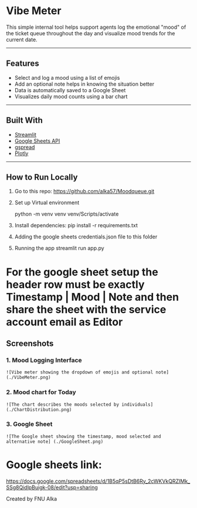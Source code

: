 # Vibe Meter

This simple internal tool helps support agents log the emotional "mood" of the ticket queue throughout the day and visualize mood trends for the current date.

---

## Features

- Select and log a mood using a list of emojis
- Add an optional note helps in knowing the situation better
- Data is automatically saved to a Google Sheet
- Visualizes daily mood counts using a bar chart

---

## Built With

- [Streamlit](https://streamlit.io/)
- [Google Sheets API](https://developers.google.com/sheets/api)
- [gspread](https://github.com/burnash/gspread)
- [Plotly](https://plotly.com/python/)

---

##  How to Run Locally

1. Go to this repo:
    https://github.com/alka57/Moodqueue.git
 
2. Set up Virtual environment
    
    python -m venv venv
    venv/Scripts/activate

3. Install dependencies:
    pip install -r requirements.txt

4. Adding the google sheets credentials.json file to this folder

5. Running the app
    streamlit run app.py


# For the google sheet setup the header row must be exactly Timestamp | Mood | Note and then share the sheet with the service account email as Editor


## Screenshots
### 1. Mood Logging Interface
    ![Vibe meter showing the dropdown of emojis and optional note] (./VibeMeter.png)

### 2. Mood chart for Today
    ![The chart describes the moods selected by individuals] (./ChartDistribution.png)

### 3. Google Sheet
    ![The Google sheet showing the timestamp, mood selected and alternative note] (./GoogleSheet.png)


# Google sheets link:
https://docs.google.com/spreadsheets/d/1B5qP5sDtB6Ry_2cWKVkQRZIMk_SSg8QidlpBuigk-08/edit?usp=sharing

Created by
FNU Alka
